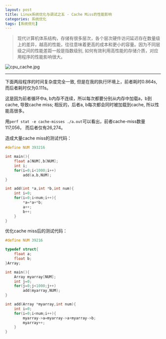 ```yaml
---
layout: post
title: Linux系统优化与调试之五 - Cache Miss的性能影响
categories: 系统优化
tags: [系统优化]
---
```


> 现代计算机体系结构，存储有很多层次，各个层次硬件访问延迟存在数量级上的差异，越高的性能，往往意味着更高的成本和更小的容量。因为不同层级之间的性能差距一般是指数级别, 如何有效利用高性能的存储介质，对应用程序的性能影响很大。

![cpu_cache.jpg](http://ygjs-static-hz.oss-cn-beijing.aliyuncs.com/images/2018-2-8/cpu_cache.jpg)

------

下面两段程序的时间复杂度完全一致, 但是在我的执行环境上，前者耗时0.864s, 而后者耗时仅为0.111s。

这是因为前者循环中a, b内存不连续，所以每次都要分别从内存中加载a，b到cache, 导致cache miss; 相反的，后者a, b每次都会同时被加载到cache, 所以性能高很多。

用`perf stat -e cache-misses ./a.out`可以看出，前者cache-miss数量117,056， 而后者仅有26,274。

造成大量cache miss的测试代码：

```c
#define NUM 393216

int main(){
    float a[NUM],b[NUM];
    int i;
    for(i=0;i<1000;i++)
        add(a,b,NUM);
}

int add(int *a,int *b,int num){
    int i=0;
    for(i=0;i<num;i++){
        *a=*a+*b;
        a++;
        b++;
    }
}
```

优化cache miss后的测试代码：

```c
#define NUM 39216

typedef struct{
    float a;
    float b;
}Array;

int main(){
    Array myarray[NUM];
    int j=0;
    for(j=0;j<1000;j++)
        add(myarray,NUM);
}

int add(Array *myarray,int num){
    int i=0;
    for(i=0;i<num;i++){
        myarray->a=myarray->a+myarray->b;
        myarray++;
    }
}

```
